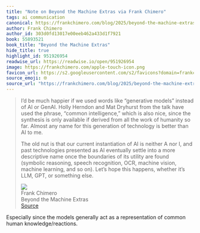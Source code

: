 ```yaml
---
title: "Note on Beyond the Machine Extras via Frank Chimero"
tags: ai communication
canonical: https://frankchimero.com/blog/2025/beyond-the-machine-extras/
author: Frank Chimero
author_id: 303d0fd13017e00eeb462a433d1f7921
book: 55893521
book_title: "Beyond the Machine Extras"
hide_title: true
highlight_id: 951926954
readwise_url: https://readwise.io/open/951926954
image: https://frankchimero.com/apple-touch-icon.png
favicon_url: https://s2.googleusercontent.com/s2/favicons?domain=frankchimero.com
source_emoji: 🌐
source_url: "https://frankchimero.com/blog/2025/beyond-the-machine-extras/#:~:text=I%E2%80%99d%20be%20much,or%20something%20else."
---
```


> I’d be much happier if we used words like “generative models” instead of AI or GenAI. Holly Herndon and Mat Dryhurst from the talk have used the phrase, “common intelligence,” which is also nice, since the synthesis is only available if derived from all the work of humanity so far. Almost any name for this generation of technology is better than AI to me.
> 
> The old nut is that our current instantiation of AI is neither A nor I, and past technologies presented as AI eventually settle into a more descriptive name once the boundaries of its utility are found (symbolic reasoning, speech recognition, OCR, machine vision, machine learning, and so on). Let’s hope this happens, whether it’s LLM, GPT, or something else.
> <div class="quoteback-footer"><div class="quoteback-avatar"><img class="mini-favicon" src="https://s2.googleusercontent.com/s2/favicons?domain=frankchimero.com"></div><div class="quoteback-metadata"><div class="metadata-inner"><span style="display:none">FROM:</span><div aria-label="Frank Chimero" class="quoteback-author"> Frank Chimero</div><div aria-label="Beyond the Machine Extras" class="quoteback-title"> Beyond the Machine Extras</div></div></div><div class="quoteback-backlink"><a target="_blank" aria-label="go to the full text of this quotation" rel="noopener" href="https://frankchimero.com/blog/2025/beyond-the-machine-extras/#:~:text=I%E2%80%99d%20be%20much,or%20something%20else." class="quoteback-arrow"> Source</a></div></div>

Especially since the models generally act as a representation of common human knowledge/reactions.